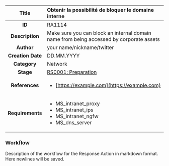| Title                       | Obtenir la possibilité de bloquer le domaine interne         |
|:---------------------------:|:--------------------|
| **ID**                      | RA1114            |
| **Description**             | Make sure you can block an internal domain name from being accessed by corporate assets   |
| **Author**                  | your name/nickname/twitter        |
| **Creation Date**           | DD.MM.YYYY |
| **Category**                | Network      |
| **Stage**                   |[RS0001: Preparation](../Response_Stages/RS0001.md)| 
| **References** |<ul><li>[https://example.com](https://example.com)</li></ul>|
| **Requirements** |<ul><li>MS_intranet_proxy</li><li>MS_intranet_ips</li><li>MS_intranet_ngfw</li><li>MS_dns_server</li></ul>|

### Workflow

Description of the workflow for the Response Action in markdown format.  
Here newlines will be saved.  
